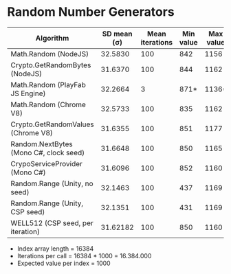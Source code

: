 Random Number Generators
================

| Algorithm                              | SD mean (σ) | Mean iterations | Min value | Max value |
| -------------------------------------- | ----------- | --------------- | --------- | --------- |
| Math.Random (NodeJS)                   | 32.5830     | 100 | 842 | 1156 |
| Crypto.GetRandomBytes (NodeJS)         | 31.6370     | 100 | 844 | 1162|
| Math.Random (PlayFab JS Engine)        | 32.2664     | 3   | 871* | 1136* |
| Math.Random (Chrome V8)                | 32.5733     | 100 | 835 | 1162 |
| Crypto.GetRandomValues (Chrome V8)     | 31.6355     | 100 | 851 | 1177 |
| Random.NextBytes (Mono C#, clock seed) | 31.6648     | 100 | 850 | 1165 |
| CrypoServiceProvider (Mono C#)         | 31.6096     | 100 | 852 | 1160 |
| Random.Range (Unity, no seed)          | 32.1463     | 100 | 437 | 1169 |
| Random.Range (Unity, CSP seed)         | 32.1351     | 100 | 431 | 1169 |
| WELL512 (CSP seed, per iteration)      | 31.62182    | 100 | 850 | 1160 |


- Index array length = 16384
- Iterations per call = 16384 * 1000 = 16.384.000
- Expected value per index = 1000
